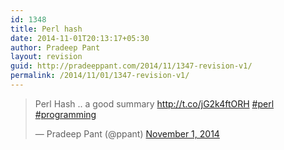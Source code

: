 ```yaml
---
id: 1348
title: Perl hash
date: 2014-11-01T20:13:17+05:30
author: Pradeep Pant
layout: revision
guid: http://pradeeppant.com/2014/11/1347-revision-v1/
permalink: /2014/11/01/1347-revision-v1/
---
```

<blockquote class=&#8221;twitter-tweet&#8221; lang=&#8221;en&#8221;><p>Perl Hash .. a good summary <a href=&#8221;http://t.co/jG2k4ftORH&#8221;>http://t.co/jG2k4ftORH</a> <a href=&#8221;https://twitter.com/hashtag/perl?src=hash&#8221;>#perl</a> <a href=&#8221;https://twitter.com/hashtag/programming?src=hash&#8221;>#programming</a></p>&mdash; Pradeep Pant (@ppant) <a href=&#8221;https://twitter.com/ppant/status/528557259287056384&#8243;>November 1, 2014</a></blockquote>  
<script async src=&#8221;//platform.twitter.com/widgets.js&#8221; charset=&#8221;utf-8&#8243;></script>